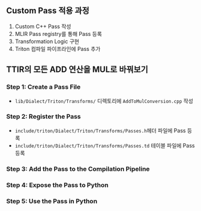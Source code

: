 ## Custom Pass 적용 과정

1. Custom C++ Pass 작성
2. MLIR Pass registry를 통해 Pass 등록
3. Transformation Logic 구현
4. Triton 컴파일 파이프라인에 Pass 추가

## TTIR의 모든 ADD 연산을 MUL로 바꿔보기
### Step 1: Create a Pass File
- `lib/Dialect/Triton/Transforms/` 디렉토리에 `AddToMulConversion.cpp` 작성
### Step 2: Register the Pass
- `include/triton/Dialect/Triton/Transforms/Passes.h`헤더 파일에 Pass 등록
- `include/triton/Dialect/Triton/Transforms/Passes.td` 테이블 파일에 Pass 등록
### Step 3: Add the Pass to the Compilation Pipeline
### Step 4: Expose the Pass to Python
### Step 5: Use the Pass in Python